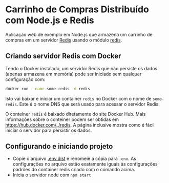 # Carrinho de Compras Distribuído com Node.js e Redis

Aplicação web de exemplo em Node.js que armazena um carrinho de compras em um servidor [Redis](http://redis.io)
usando o módulo [redis](https://www.npmjs.com/package/redis). 

## Criando servidor Redis com Docker

Tendo o Docker instalado, um servidor Redis
que não persiste os dados (apenas armazena em memória)
pode ser iniciado sem qualquer configuração com:

```bash
docker run --name some-redis -d redis
```

Isto vai baixar e iniciar um container `redis` no Docker com 
o nome de `some-redis`. Este é o nome DNS que será usado para acessar o servidor
Redis.

O conteiner `redis` é baixado diretamente do site Docker Hub. Mais informações sobre o conteiner podem ser obtidas em https://hub.docker.com/_/redis. A página inclusive mostra como é fácil iniciar o servidor para persistir os dados.

## Configurando e iniciando projeto

- Copie o arquivo [.env.dist](.env.dist) e renomeie a cópia para `.env`. 
  As configurações no arquivo estão exatamente iguais às configurações padrões
  do container redis criado com o comando acima. 
- Inicia o servidor node com `npm start`

